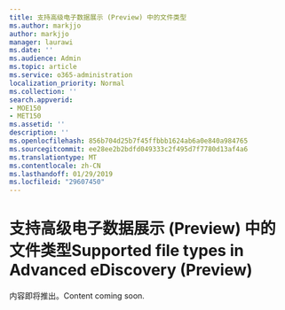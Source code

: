 ```yaml
---
title: 支持高级电子数据展示 (Preview) 中的文件类型
ms.author: markjjo
author: markjjo
manager: laurawi
ms.date: ''
ms.audience: Admin
ms.topic: article
ms.service: o365-administration
localization_priority: Normal
ms.collection: ''
search.appverid:
- MOE150
- MET150
ms.assetid: ''
description: ''
ms.openlocfilehash: 856b704d25b7f45ffbbb1624ab6a0e840a984765
ms.sourcegitcommit: ee28ee2b2bdfd049333c2f495d7f7780d13af4a6
ms.translationtype: MT
ms.contentlocale: zh-CN
ms.lasthandoff: 01/29/2019
ms.locfileid: "29607450"
---
```

# <a name="supported-file-types-in-advanced-ediscovery-preview"></a><span data-ttu-id="7b738-102">支持高级电子数据展示 (Preview) 中的文件类型</span><span class="sxs-lookup"><span data-stu-id="7b738-102">Supported file types in Advanced eDiscovery (Preview)</span></span>

<span data-ttu-id="7b738-103">内容即将推出。</span><span class="sxs-lookup"><span data-stu-id="7b738-103">Content coming soon.</span></span>